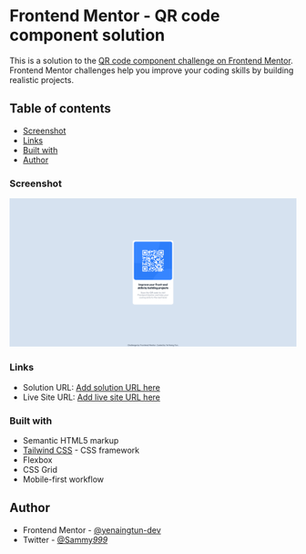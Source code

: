 # Frontend Mentor - QR code component solution

This is a solution to the [QR code component challenge on Frontend Mentor](https://www.frontendmentor.io/challenges/qr-code-component-iux_sIO_H). Frontend Mentor challenges help you improve your coding skills by building realistic projects.

## Table of contents

- [Screenshot](#screenshot)
- [Links](#links)
- [Built with](#built-with)
- [Author](#author)

### Screenshot

![](./images/screenshot.png)

### Links

- Solution URL: [Add solution URL here](https://www.frontendmentor.io/solutions/responsive-qr-code-with-tailwind-css-DomOUdod5U)
- Live Site URL: [Add live site URL here](https://qr-code-component-mu-teal.vercel.app/)

### Built with

- Semantic HTML5 markup
- [Tailwind CSS](https://tailwindcss.com/) - CSS framework
- Flexbox
- CSS Grid
- Mobile-first workflow

## Author

- Frontend Mentor - [@yenaingtun-dev](https://www.frontendmentor.io/profile/yenaingtun-dev)
- Twitter - [@Sammy*999*](https://twitter.com/Sammy_999_)
